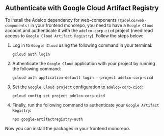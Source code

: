 ## Authenticate with Google Cloud Artifact Registry

To install the Adelco dependency for web-components `(@adelco/web-components)` in your frontend monorepo, you need to have a `Google Cloud` account and authenticate it with the `adelco-corp-cicd` project (need read access to `Google Cloud Artifact Registry`). Follow the steps below:

1. Log in to `Google Cloud` using the following command in your terminal:

    ```code
    gcloud auth login
    ```

2. Authenticate the `Google Cloud` application with your project by running the following command:

    ```code
    gcloud auth application-default login --project adelco-corp-cicd
    ```

3. Set the `Google Cloud project` configuration to `adelco-corp-cicd`:

    ```code
    gcloud config set project adelco-corp-cicd
    ```

4. Finally, run the following command to authenticate your `Google Artifact Registry`:

    ```code
    npx google-artifactregistry-auth
    ```

Now you can install the packages in your frontend monorepo.


